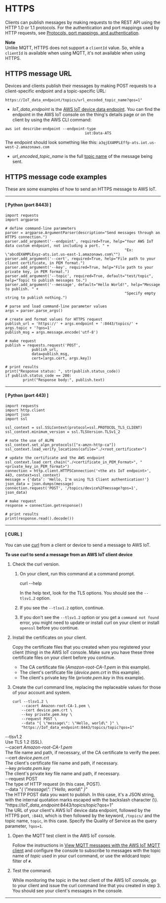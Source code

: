 # HTTPS<a name="http"></a>

Clients can publish messages by making requests to the REST API using the HTTP 1\.0 or 1\.1 protocols\. For the authentication and port mappings used by HTTP requests, see [Protocols, port mappings, and authentication](protocols.md#protocol-port-mapping)\.

**Note**  
Unlike MQTT, HTTPS does not support a `clientId` value\. So, while a `clientId` is available when using MQTT, it's not available when using HTTPS\.

## HTTPS message URL<a name="httpurl"></a>

Devices and clients publish their messages by making POST requests to a client\-specific endpoint and a topic\-specific URL:

```
https://IoT_data_endpoint/topics/url_encoded_topic_name?qos=1"
```
+  *IoT\_data\_endpoint* is the [AWS IoT device data endpoint](iot-connect-devices.md#iot-connect-device-endpoints)\. You can find the endpoint in the AWS IoT console on the thing's details page or on the client by using the AWS CLI command: 

  ```
  aws iot describe-endpoint --endpoint-type
                                      iot:Data-ATS
  ```

   The endpoint should look something like this: `a3qjEXAMPLEffp-ats.iot.us-west-2.amazonaws.com` 
+ *url\_encoded\_topic\_name* is the full [topic name](topics.md#topicnames) of the message being sent\.

## HTTPS message code examples<a name="codeexample"></a>

These are some examples of how to send an HTTPS message to AWS IoT\.

------
#### [ Python \(port 8443\) ]

```
import requests
import argparse

# define command-line parameters
parser = argparse.ArgumentParser(description="Send messages through an HTTPS connection.")
parser.add_argument('--endpoint', required=True, help="Your AWS IoT data custom endpoint, not including a port. " +
                                                      "Ex: \"abcdEXAMPLExyz-ats.iot.us-east-1.amazonaws.com\"")
parser.add_argument('--cert', required=True, help="File path to your client certificate, in PEM format.")
parser.add_argument('--key', required=True, help="File path to your private key, in PEM format.")
parser.add_argument('--topic', required=True, default="test/topic", help="Topic to publish messages to.")
parser.add_argument('--message', default="Hello World!", help="Message to publish. " +
                                                      "Specify empty string to publish nothing.")

# parse and load command-line parameter values
args = parser.parse_args()

# create and format values for HTTPS request
publish_url = 'https://' + args.endpoint + ':8443/topics/' + args.topic + '?qos=1'
publish_msg = args.message.encode('utf-8')

# make request
publish = requests.request('POST',
            publish_url,
            data=publish_msg,
            cert=[args.cert, args.key])

# print results
print("Response status: ", str(publish.status_code))
if publish.status_code == 200:
        print("Response body:", publish.text)
```

------
#### [ Python \(port 443\) ]

```
import requests
import http.client
import json
import ssl

ssl_context = ssl.SSLContext(protocol=ssl.PROTOCOL_TLS_CLIENT)
ssl_context.minimum_version = ssl.TLSVersion.TLSv1_2

# note the use of ALPN
ssl_context.set_alpn_protocols(["x-amzn-http-ca"])
ssl_context.load_verify_locations(cafile="./<root_certificate>")

# update the certificate and the AWS endpoint
ssl_context.load_cert_chain("./<certificate_in_PEM_Format>", "<private_key_in_PEM_format>")
connection = http.client.HTTPSConnection('<the ats IoT endpoint>', 443, context=ssl_context)
message = {'data': 'Hello, I'm using TLS Client authentication!'}
json_data = json.dumps(message)
connection.request('POST', '/topics/device%2Fmessage?qos=1', json_data)

# make request
response = connection.getresponse()

# print results
print(response.read().decode())
```

------
#### [ CURL ]

You can use [curl](https://curl.haxx.se) from a client or device to send a message to AWS IoT\.

**To use curl to send a message from an AWS IoT client device**

1. Check the curl version\.

   1. On your client, run this command at a command prompt\.

      curl \-\-help

      In the help text, look for the TLS options\. You should see the `--tlsv1.2` option\.

   1. If you see the `--tlsv1.2` option, continue\.

   1. If you don't see the `--tlsv1.2` option or you get a `command not found` error, you might need to update or install curl on your client or install `openssl` before you continue\.

1. Install the certificates on your client\.

   Copy the certificate files that you created when you registered your client \(thing\) in the AWS IoT console\. Make sure you have these three certificate files on your client before you continue\.
   + The CA certificate file \(*Amazon\-root\-CA\-1\.pem* in this example\)\.
   + The client's certificate file \(*device\.pem\.crt* in this example\)\.
   + The client's private key file \(*private\.pem\.key* in this example\)\.

1. Create the curl command line, replacing the replaceable values for those of your account and system\.

   ```
   curl --tlsv1.2 \
       --cacert Amazon-root-CA-1.pem \
       --cert device.pem.crt \
       --key private.pem.key \
       --request POST \
       --data "{ \"message\": \"Hello, world\" }" \
       "https://IoT_data_endpoint:8443/topics/topic?qos=1"
   ```  
\-\-tlsv1\.2  
Use TLS 1\.2 \(SSL\)\.  
\-\-cacert *Amazon\-root\-CA\-1\.pem*  
The file name and path, if necessary, of the CA certificate to verify the peer\.  
\-\-cert *device\.pem\.crt*  
The client's certificate file name and path, if necessary\.  
\-\-key *private\.pem\.key*  
The client's private key file name and path, if necessary\.  
\-\-request POST  
The type of HTTP request \(in this case, POST\)\.  
\-\-data "*\{ \\"message\\": \\"Hello, world\\" \}*"  
The HTTP POST data you want to publish\. In this case, it's a JSON string, with the internal quotation marks escaped with the backslash character \(\\\)\.  
"https://*IoT\_data\_endpoint*:8443/topics/*topic*?qos=1"  
The URL of your client's AWS IoT device data endpoint, followed by the HTTPS port, `:8443`, which is then followed by the keyword, `/topics/` and the topic name, `topic`, in this case\. Specify the Quality of Service as the query parameter, `?qos=1`\.

1. Open the MQTT test client in the AWS IoT console\.

   Follow the instructions in [View MQTT messages with the AWS IoT MQTT client](view-mqtt-messages.md) and configure the console to subscribe to messages with the topic name of *topic* used in your curl command, or use the wildcard topic filter of `#`\.

1. Test the command\.

   While monitoring the topic in the test client of the AWS IoT console, go to your client and issue the curl command line that you created in step 3\. You should see your client's messages in the console\.

------